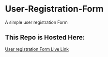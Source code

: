 # User-Registration-Form

A simple user registration Form

## This Repo is Hosted Here:

[User registration Form Live Link](https://ialtafshaikh.github.io/User-Registration-Form/)
